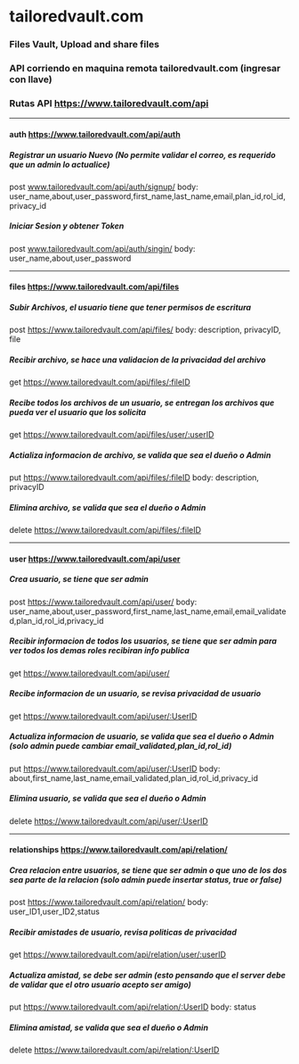 # tailoredvault.com
### Files Vault, Upload and share files
### API corriendo en maquina remota tailoredvault.com (ingresar con llave)

### Rutas API https://www.tailoredvault.com/api

---
#### auth  https://www.tailoredvault.com/api/auth  
##### Registrar un usuario Nuevo (No permite validar el correo, es requerido que un admin lo actualice)
post www.tailoredvault.com/api/auth/signup/
body: user_name,about,user_password,first_name,last_name,email,plan_id,rol_id,privacy_id

##### Iniciar Sesion y obtener Token
post www.tailoredvault.com/api/auth/singin/
body: user_name,about,user_password

---
#### files https://www.tailoredvault.com/api/files
##### Subir Archivos, el usuario tiene que tener permisos de escritura
post https://www.tailoredvault.com/api/files/
body: description, privacyID, file

##### Recibir archivo, se hace una validacion de la privacidad del archivo
get  https://www.tailoredvault.com/api/files/:fileID

##### Recibe todos los archivos de un usuario, se entregan los archivos que pueda ver el usuario que los solicita
get https://www.tailoredvault.com/api/files/user/:userID

##### Actializa informacion de archivo, se valida que sea el dueño o Admin
put https://www.tailoredvault.com/api/files/:fileID
body: description, privacyID

##### Elimina archivo, se valida que sea el dueño o Admin
delete https://www.tailoredvault.com/api/files/:fileID


---
#### user https://www.tailoredvault.com/api/user
##### Crea usuario, se tiene que ser admin
post https://www.tailoredvault.com/api/user/
body: user_name,about,user_password,first_name,last_name,email,email_validated,plan_id,rol_id,privacy_id

##### Recibir informacion de todos los usuarios, se tiene que ser admin para ver todos los demas roles recibiran info publica 
get  https://www.tailoredvault.com/api/user/

##### Recibe informacion de un usuario, se revisa privacidad de usuario
get https://www.tailoredvault.com/api/user/:UserID

##### Actualiza informacion de usuario, se valida que sea el dueño o Admin (solo admin puede cambiar email_validated,plan_id,rol_id)
put https://www.tailoredvault.com/api/user/:UserID
body: about,first_name,last_name,email_validated,plan_id,rol_id,privacy_id

##### Elimina usuario, se valida que sea el dueño o Admin
delete https://www.tailoredvault.com/api/user/:UserID

---
#### relationships https://www.tailoredvault.com/api/relation/
##### Crea relacion entre usuarios, se tiene que ser admin o que uno de los dos sea parte de la relacion (solo admin puede insertar status, true or false)
post https://www.tailoredvault.com/api/relation/
body: user_ID1,user_ID2,status

##### Recibir amistades de usuario, revisa politicas de privacidad 
get  https://www.tailoredvault.com/api/relation/user/:userID

##### Actualiza amistad, se debe ser admin (esto pensando que el server debe de validar que el otro usuario acepto ser amigo)
put https://www.tailoredvault.com/api/relation/:UserID
body: status

##### Elimina amistad, se valida que sea el dueño o Admin
delete https://www.tailoredvault.com/api/relation/:UserID





